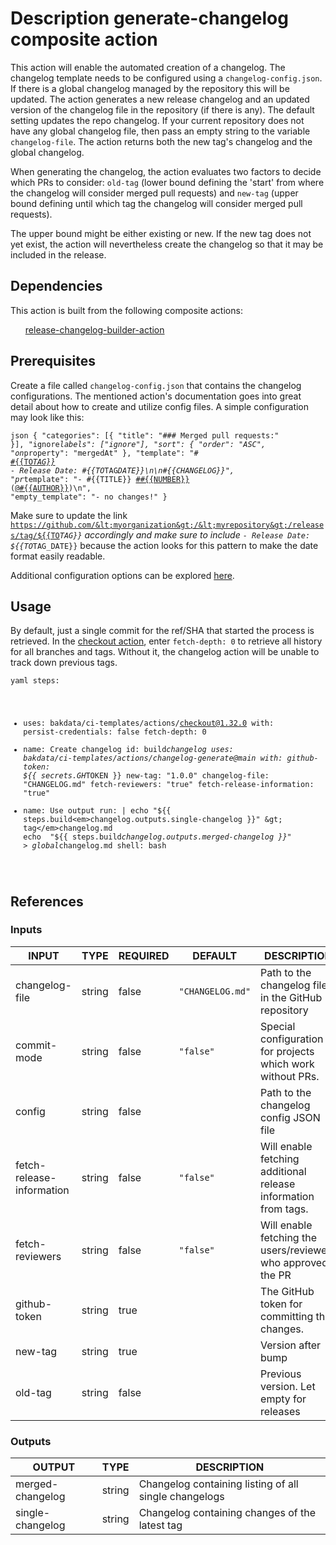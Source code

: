 <h1>Description generate-changelog composite action</h1>

This action will enable the automated creation of a changelog.
The changelog template needs to be configured using a <code>changelog-config.json</code>.
If there is a global changelog managed by the repository this will be updated.
The action generates a new release changelog and an updated version of
the changelog file in the repository (if there is any).
The default setting updates the repo changelog.
If your current repository does not have any global changelog file,
then pass an empty string to the variable <code>changelog-file</code>.
The action returns both the new tag's changelog and the global changelog.

When generating the changelog, the action evaluates two factors to decide which PRs to consider:
<code>old-tag</code>
(lower bound defining the 'start' from where the changelog will consider merged pull requests)
and <code>new-tag</code>
(upper bound defining until which tag the changelog will consider merged pull requests).

The upper bound might be either existing or new.
If the new tag does not yet exist, the action will
nevertheless create the changelog so that it may be included in the release.

<h2>Dependencies</h2>

This action is built from the following composite actions:

<ul>
<a href="https://github.com/mikepenz/release-changelog-builder-action">release-changelog-builder-action</a>
</ul>

<h2>Prerequisites</h2>

Create a file called <code>changelog-config.json</code> that contains the changelog configurations.
The mentioned action's documentation goes into great detail about how to create and utilize config
files. A simple configuration may look like this:

<code>json
{
  "categories": [{ "title": "### Merged pull requests:" }],
  "ignore<em>labels": ["ignore"],
  "sort": { "order": "ASC", "on</em>property": "mergedAt" },
  "template": "# <a href="https://github.com/#{{OWNER}}/#{{REPO}}/releases/tag/#{{TO_TAG}}">#{{TO<em>TAG}}</a> - Release Date: #{{TO</em>TAG<em>DATE}}\n\n#{{CHANGELOG}}",
  "pr</em>template": "- #{{TITLE}} <a href="#{{URL}}">##{{NUMBER}}</a> (<a href="https://github.com/#{{AUTHOR}}">@#{{AUTHOR}}</a>)\n",
  "empty_template": "- no changes!"
}
</code>

Make sure to update the link
<code>https://github.com/&lt;myorganization&gt;/&lt;myrepository&gt;/releases/tag/${{TO<em>TAG}}</code>
accordingly and make sure to include <code>- Release Date: ${{TO</em>TAG_DATE}}</code>
because the action looks for this pattern to make the date format easily readable.

Additional configuration options can be explored
<a href="https://github.com/mikepenz/release-changelog-builder-action#configuration-specification">here</a>.

<h2>Usage</h2>

By default, just a single commit for the ref/SHA that started the process is retrieved.
In the <a href="https://github.com/actions/checkout">checkout action</a>, enter <code>fetch-depth: 0</code> to retrieve
all history for all branches and tags.
Without it, the changelog action will be unable to track down previous tags.

<code>yaml
steps:
  - uses: bakdata/ci-templates/actions/checkout@1.32.0
    with:
      persist-credentials: false
      fetch-depth: 0
  - name: Create changelog
    id: build<em>changelog
    uses: bakdata/ci-templates/actions/changelog-generate@main
    with:
      github-token: ${{ secrets.GH</em>TOKEN }}
      new-tag: "1.0.0"
      changelog-file: "CHANGELOG.md"
      fetch-reviewers: "true"
      fetch-release-information: "true"
  - name: Use output
    run: |
      echo  "${{ steps.build<em>changelog.outputs.single-changelog }}" &gt; tag</em>changelog.md
      echo  "${{ steps.build<em>changelog.outputs.merged-changelog }}" &gt; global</em>changelog.md
    shell: bash
</code>

<h2>References</h2>

<h3>Inputs</h3>

<!-- AUTO-DOC-INPUT:START - Do not remove or modify this section -->

|           INPUT           |  TYPE  | REQUIRED |     DEFAULT      |                          DESCRIPTION                           |
|---------------------------|--------|----------|------------------|----------------------------------------------------------------|
|      changelog-file       | string |  false   | <code>"CHANGELOG.md"</code> |      Path to the changelog file in the GitHub repository       |
|        commit-mode        | string |  false   |    <code>"false"</code>     |   Special configuration for projects which work without PRs.   |
|          config           | string |  false   |                  |             Path to the changelog config JSON file             |
| fetch-release-information | string |  false   |    <code>"false"</code>     | Will enable fetching additional release information from tags. |
|      fetch-reviewers      | string |  false   |    <code>"false"</code>     |  Will enable fetching the users/reviewers who approved the PR  |
|       github-token        | string |   true   |                  |          The GitHub token for committing the changes.          |
|          new-tag          | string |   true   |                  |                       Version after bump                       |
|          old-tag          | string |  false   |                  |            Previous version. Let empty for releases            |

<!-- AUTO-DOC-INPUT:END -->

<h3>Outputs</h3>

<!-- AUTO-DOC-OUTPUT:START - Do not remove or modify this section -->

|      OUTPUT      |  TYPE  |                      DESCRIPTION                      |
|------------------|--------|-------------------------------------------------------|
| merged-changelog | string | Changelog containing listing of all single changelogs |
| single-changelog | string |    Changelog containing changes of the latest tag     |

<!-- AUTO-DOC-OUTPUT:END -->
